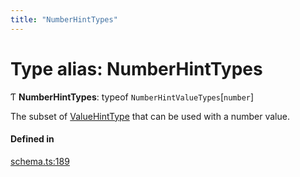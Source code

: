 ```yaml
---
title: "NumberHintTypes"
---
```

# Type alias: NumberHintTypes

Ƭ **NumberHintTypes**: typeof `NumberHintValueTypes`[`number`]

The subset of [ValueHintType](../enums/ValueHintType.md) that can be used with a number value.

#### Defined in

[schema.ts:189](https://github.com/coda/packs-sdk/blob/main/schema.ts#L189)
